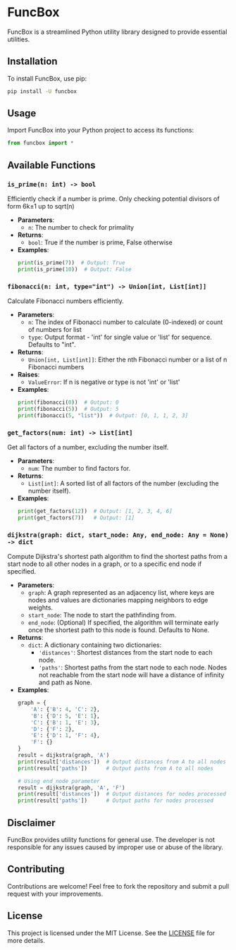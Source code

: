 # FuncBox

FuncBox is a streamlined Python utility library designed to provide essential utilities.

## Installation

To install FuncBox, use pip:

```bash
pip install -U funcbox
```

## Usage

Import FuncBox into your Python project to access its functions:

```python
from funcbox import *
```

## Available Functions

### `is_prime(n: int) -> bool`
Efficiently check if a number is prime. Only checking potential divisors of form 6k±1 up to sqrt(n)

*   **Parameters**:
    *   `n`: The number to check for primality
*   **Returns**:
    *   `bool`: True if the number is prime, False otherwise
*   **Examples**:
    ```python
    print(is_prime(7))  # Output: True
    print(is_prime(10))  # Output: False
    ```

### `fibonacci(n: int, type="int") -> Union[int, List[int]]`
Calculate Fibonacci numbers efficiently.

*   **Parameters**:
    *   `n`: The index of Fibonacci number to calculate (0-indexed) or count of numbers for list
    *   `type`: Output format - 'int' for single value or 'list' for sequence. Defaults to "int".
*   **Returns**:
    *   `Union[int, List[int]]`: Either the nth Fibonacci number or a list of n Fibonacci numbers
*   **Raises**:
    *   `ValueError`: If n is negative or type is not 'int' or 'list'
*   **Examples**:
    ```python
    print(fibonacci(0))  # Output: 0
    print(fibonacci(5))  # Output: 5
    print(fibonacci(5, "list"))  # Output: [0, 1, 1, 2, 3]
    ```

### `get_factors(num: int) -> List[int]`
Get all factors of a number, excluding the number itself.

*   **Parameters**:
    *   `num`: The number to find factors for.
*   **Returns**:
    *   `List[int]`: A sorted list of all factors of the number (excluding the number itself).
*   **Examples**:
    ```python
    print(get_factors(12))  # Output: [1, 2, 3, 4, 6]
    print(get_factors(7))   # Output: [1]
    ```

### `dijkstra(graph: dict, start_node: Any, end_node: Any = None) -> dict`
Compute Dijkstra's shortest path algorithm to find the shortest paths from a start node to all other nodes in a graph,
or to a specific end node if specified.

*   **Parameters**:
    *   `graph`: A graph represented as an adjacency list, where keys are nodes and values are dictionaries mapping neighbors to edge weights.
    *   `start_node`: The node to start the pathfinding from.
    *   `end_node`: (Optional) If specified, the algorithm will terminate early once the shortest path to this node is found. Defaults to None.
*   **Returns**:
    *   `dict`: A dictionary containing two dictionaries:
        *   `'distances'`: Shortest distances from the start node to each node.
        *   `'paths'`: Shortest paths from the start node to each node.
        Nodes not reachable from the start node will have a distance of infinity and path as None.
*   **Examples**:
    ```python
    graph = {
        'A': {'B': 4, 'C': 2},
        'B': {'D': 5, 'E': 1},
        'C': {'B': 1, 'E': 3},
        'D': {'F': 2},
        'E': {'D': 1, 'F': 4},
        'F': {}
    }
    result = dijkstra(graph, 'A')
    print(result['distances'])  # Output distances from A to all nodes
    print(result['paths'])      # Output paths from A to all nodes
    
    # Using end_node parameter
    result = dijkstra(graph, 'A', 'F')
    print(result['distances'])  # Output distances for nodes processed
    print(result['paths'])      # Output paths for nodes processed
    ```

## Disclaimer

FuncBox provides utility functions for general use. The developer is not responsible for any issues caused by improper use or abuse of the library.

## Contributing

Contributions are welcome! Feel free to fork the repository and submit a pull request with your improvements.

## License

This project is licensed under the MIT License. See the [LICENSE](LICENSE) file for more details.
